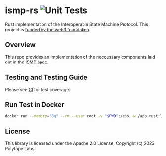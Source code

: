 # ismp-rs ![Unit Tests](https://github.com/polytope-labs/ismp-rs/actions/workflows/ci.yml/badge.svg)

Rust implementation of the Interoperable State Machine Protocol. This project is [funded by the web3 foundation](https://github.com/w3f/Grants-Program/blob/master/applications/ismp.md).

## Overview

This repo provides an implementation of the neccessary components laid out in the [ISMP spec](https://github.com/polytope-labs/ismp).

## Testing and Testing Guide
Please see [CI](.github/workflows/ci.yml) for test coverage.

## Run Test in Docker
```bash
docker run --memory="8g" --rm --user root -v "$PWD":/app -w /app rust:latest cargo test --release --manifest-path=./ismp-testsuite/Cargo.toml
```

## License

This library is licensed under the Apache 2.0 License, Copyright (c) 2023 Polytope Labs.